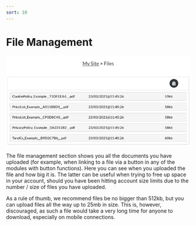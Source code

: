 ```yaml
---
sort: 10
---
```


# File Management

![Image of file management section](https://raw.githubusercontent.com/pinkpigeondocs/Pink-Pigeon-Documentation/master/docs/4_General_Components/images/file_management.png)

The file management section shows you all the documents you have uploaded (for example, when linking to a file via a button in any of the modules with button functions).
Here you can see when you uploaded the file and how big it is. The latter can be useful when trying to free up space in your account, should you have been hitting account size limits due to the number / size of files you have uploaded.

As a rule of thumb, we recommend files be no bigger than 512kb, but you can upload files all the way up to 25mb in size. This is, however, discouraged, as such a file would take a very long time for anyone to download, especially on mobile connections.

